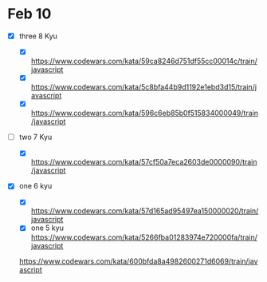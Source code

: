 # Feb 10

- [x] three 8 Kyu
  - [x] <https://www.codewars.com/kata/59ca8246d751df55cc00014c/train/javascript>
  - [x] <https://www.codewars.com/kata/5c8bfa44b9d1192e1ebd3d15/train/javascript>
  - [x] <https://www.codewars.com/kata/596c6eb85b0f515834000049/train/javascript>
- [ ] two 7 Kyu
  - [x] <https://www.codewars.com/kata/57cf50a7eca2603de0000090/train/javascript>
- [x] one 6 kyu

  - [x] <https://www.codewars.com/kata/57d165ad95497ea150000020/train/javascript>
  - [x] one 5 kyu <https://www.codewars.com/kata/5266fba01283974e720000fa/train/javascript>

  <https://www.codewars.com/kata/600bfda8a4982600271d6069/train/javascript>
